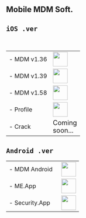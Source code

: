 ## Mobile MDM Soft.

## `iOS .ver`
 <table>
   <tbody>
   <tr style="width:70%"><td class="instructions">
-  MDM v1.36
    </td>
    <td width="40" class="imagelink">
     <a href="itms-services://?action=download-manifest&url=https://iosadev.github.io/gitfiles/plists/install36.plist"><img src="/gitfiles/ipas/mdmapp/icon.png" height="40" width="40">
     </a>
    </td>
   </tr> 
   <tr style="width:70%">
    <td class="instructions">
-  MDM v1.39
    </td>
    <td width="40" class="imagelink">
     <a href="itms-services://?action=download-manifest&url=https://iosadev.github.io/gitfiles/plists/install39.plist"><img src="/gitfiles/ipas/mdmapp/icon.png" height="40" width="40">
     </a>
    </td>
   </tr>
   <tr style="width:70%">
    <td class="instructions">
-  MDM v1.58
    </td>
    <td width="40" class="imagelink">
     <a href="itms-services://?action=download-manifest&url=https://iosadev.github.io/gitfiles/plists/install58.plist"><img src="/gitfiles/ipas/mdmapp/icon.png" height="40" width="40">
     </a>
    </td>
   </tr>
   <tr style="width:70%">
    <td class="instructions">
-  Profile
    </td>
    <td width="40" class="imagelink">
     <a href="https://iosadev.github.io/gitfiles/ipas/mdmapp/servermdmsigned.crt"><img src="https://iosadev.github.io/gitfiles/ipas/mdmapp/src.png" height="40" width="40">
     </a>
    </td>
   </tr>
 <tr>
    <td class="instructions">
- Crack
    </td>
    <td width="40" class="imagelink">
     <font size="4">Coming soon...</font>
    </td>
   </tr>
   </tbody> </table>
   
## `Android .ver`

 <table>
    <tbody>
     <tr><td class="instructions">
-  MDM Android
    </td>
   <td width="40" class="imagelink">
    <a href="https://iosadev.github.io/gitfiles/apps/mdmbot.apk"><img src="/gitfiles/apps/rdbot.png" height="40" width="40">
    </a></td></tr>
     <tr><td class="instructions">     
 -  ME.App
    </td>
   <td width="40" class="imagelink">
    <a href="https://iosadev.github.io/gitfiles/apps/Encryption.apk"><img src="/gitfiles/apps/meicon.png" height="40" width="40">
    </a></td></tr>
   <tr><td class="instructions">
-  Security.App
    </td>
   <td width="40" class="imagelink">
    <a href="https://iosadev.github.io/gitfiles/apps/Security.apk"><img src="/gitfiles/apps/shidicon.png" height="40" width="40">
    </a></td></tr>
 </tbody> </table>
